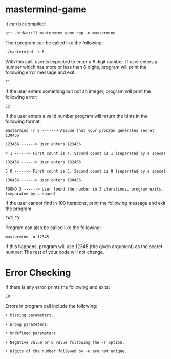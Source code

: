 # mastermind-game

It can be compiled:

    g++ -std=c++11 mastermind_game.cpp -o mastermind
   
Then program can be called like the following:

    ./mastermind -r 6
    
With this call, user is expected to enter a 6 digit number. If user enters a number which has more or less than 6
digits, program will print the following error message and exit.

    E1

If the user enters something but not an integer, program will print the following error:

    E2

If the user enters a valid number program will return the hints in the following format:

    mastermind -r 6 ------> Assume that your program generates secret 130456

    123456 ------> User enters 123456

    4 1 ------> First count is 4, Second count is 1 (separated by a space)

    132456 ------> User enters 132456

    5 0 ------> First count is 5, Second count is 0 (separated by a space)

    130456 ------> User enters 130456

    FOUND 3 ------> User found the number in 3 iterations, program exits. (separated by a space)
  
  
If the user cannot find in 100 iterations, print the following message and exit the program:

    FAILED

Program can also be called like the following:

    mastermind -u 12345

If this happens, program will use 12345 (the given argument) as the secret number. The rest of your code will
not change.

# Error Checking

If there is any error, prints the following and exits:

    E0

Errors in program call include the following:

    • Missing parameters.

    • Wrong parameters.

    • Undefined parameters.

    • Negative value or 0 value following the -r option.

    • Digits of the number followed by -u are not unique.

    
    
